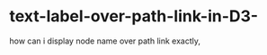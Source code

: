 text-label-over-path-link-in-D3-
================================

how can i display node name over path link exactly, 

